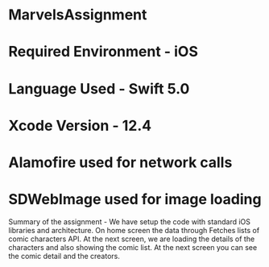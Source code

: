 # MarvelsAssignment
# Required Environment - iOS
# Language Used - Swift 5.0
# Xcode Version - 12.4
# Alamofire used for network calls
# SDWebImage used for image loading
Summary of the assignment - We have setup the code with standard iOS libraries and architecture. On home screen the data through Fetches lists of comic characters  API. At the next screen, we are loading the details of the characters and also showing the comic list. At the next screen you can see the comic detail and the creators.

